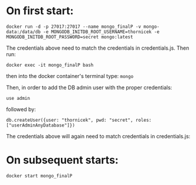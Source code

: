 # On first start:

```
docker run -d -p 27017:27017 --name mongo_finalP -v mongo-data:/data/db -e MONGODB_INITDB_ROOT_USERNAME=thornicek -e MONGODB_INITDB_ROOT_PASSWORD=secret mongo:latest
```
The credentials above need to match the credentials in credentials.js. Then run:
```
docker exec -it mongo_finalP bash
```

then into the docker container's terminal type: 
```mongo```

Then, in order to add the DB admin user with the proper credentials:
```
use admin
```
followed by:


```
db.createUser({user: "thornicek", pwd: "secret", roles: ["userAdminAnyDatabase"]})
```
The credentials above will again need to match credentials in credentials.js:

# On subsequent starts:

```
docker start mongo_finalP
```